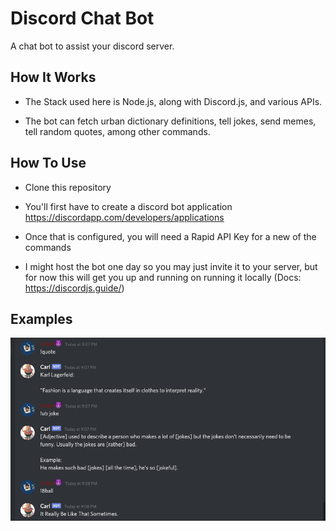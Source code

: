# Discord Chat Bot
A  chat bot to assist your discord server.

## How It Works
- The Stack used here is Node.js, along with Discord.js, and various APIs.

- The bot can fetch urban dictionary definitions, tell jokes, send memes, tell random quotes, among other commands.

## How To Use

- Clone this repository

- You'll first have to create a discord bot application https://discordapp.com/developers/applications

- Once that is configured, you will need a Rapid API Key for a new of the commands

- I might host the bot one day so you may just invite it to your server, but for now this will get you up and running on running it locally (Docs: https://discordjs.guide/)

## Examples

<img src = "Discord_bot1.png">

